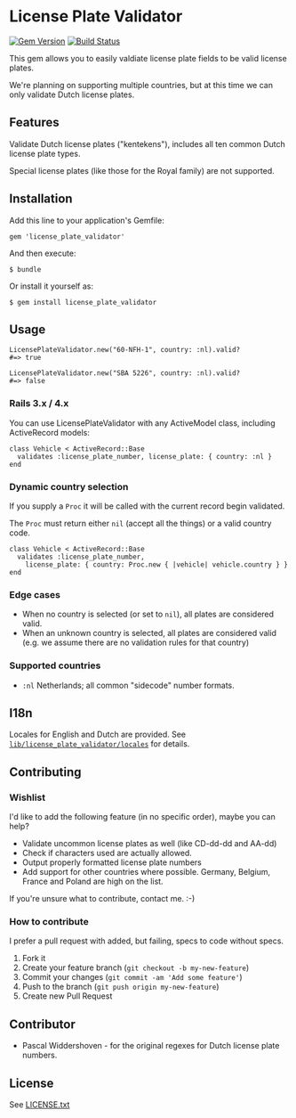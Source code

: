 # License Plate Validator

[![Gem Version](https://badge.fury.io/rb/license_plate_validator.png)](http://badge.fury.io/rb/license_plate_validator)
[![Build Status](https://travis-ci.org/ariejan/license_plate_validator.png?branch=master)](https://travis-ci.org/ariejan/license_plate_validator)

This gem allows you to easily valdiate license plate fields to be valid
license plates.

We're planning on supporting multiple countries, but at this time we can
only validate Dutch license plates.

## Features

Validate Dutch license plates ("kentekens"), includes all ten common Dutch license
plate types. 

Special license plates (like those for the Royal family) are not supported.

## Installation

Add this line to your application's Gemfile:

    gem 'license_plate_validator'

And then execute:

    $ bundle

Or install it yourself as:

    $ gem install license_plate_validator

## Usage

    LicensePlateValidator.new("60-NFH-1", country: :nl).valid?
    #=> true

    LicensePlateValidator.new("SBA 5226", country: :nl).valid?
    #=> false

### Rails 3.x / 4.x

You can use LicensePlateValidator with any ActiveModel class, including 
ActiveRecord models:

    class Vehicle < ActiveRecord::Base
      validates :license_plate_number, license_plate: { country: :nl }
    end

### Dynamic country selection

If you supply a `Proc` it will be called with the current record begin validated.

The `Proc` must return either `nil` (accept all the things) or a valid country code.

    class Vehicle < ActiveRecord::Base
      validates :license_plate_number,
        license_plate: { country: Proc.new { |vehicle| vehicle.country } }
    end

### Edge cases

 * When no country is selected (or set to `nil`), all plates are considered valid.
 * When an unknown country is selected, all plates are considered valid (e.g. we assume there are no validation rules for that country)

### Supported countries

 * `:nl` Netherlands; all common "sidecode" number formats.

## I18n

Locales for English and Dutch are provided. See [`lib/license_plate_validator/locales`](https://github.com/ariejan/license_plate_validator/tree/master/lib/license_plate_validator/locales)
for details.

## Contributing

### Wishlist

I'd like to add the following feature (in no specific order), maybe you can help?

 * Validate uncommon license plates as well (like CD-dd-dd and AA-dd)
 * Check if characters used are actually allowed.
 * Output properly formatted license plate numbers
 * Add support for other countries where possible. Germany, Belgium, France and Poland are high on the list.

If you're unsure what to contribute, contact me. :-)

### How to contribute

I prefer a pull request with added, but failing, specs to code without
specs.

1. Fork it
2. Create your feature branch (`git checkout -b my-new-feature`)
3. Commit your changes (`git commit -am 'Add some feature'`)
4. Push to the branch (`git push origin my-new-feature`)
5. Create new Pull Request

## Contributor

 * Pascal Widdershoven - for the original regexes for Dutch license plate numbers.

## License

See [LICENSE.txt](https://github.com/ariejan/license_plate_validator/blob/master/LICENSE.txt)
